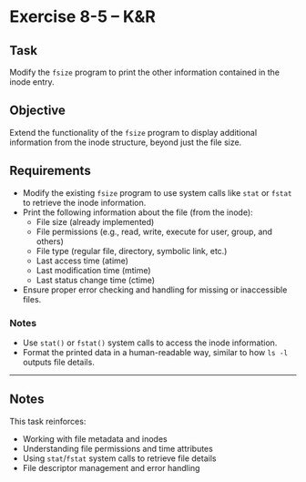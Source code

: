 
# Exercise 8-5 – K&R

## Task

Modify the `fsize` program to print the other information contained in the inode entry.

## Objective

Extend the functionality of the `fsize` program to display additional information from the inode structure, beyond just the file size.

## Requirements

- Modify the existing `fsize` program to use system calls like `stat` or `fstat` to retrieve the inode information.
- Print the following information about the file (from the inode):
  - File size (already implemented)
  - File permissions (e.g., read, write, execute for user, group, and others)
  - File type (regular file, directory, symbolic link, etc.)
  - Last access time (atime)
  - Last modification time (mtime)
  - Last status change time (ctime)
- Ensure proper error checking and handling for missing or inaccessible files.
  
### Notes

- Use `stat()` or `fstat()` system calls to access the inode information.
- Format the printed data in a human-readable way, similar to how `ls -l` outputs file details.

---

## Notes

This task reinforces:
- Working with file metadata and inodes
- Understanding file permissions and time attributes
- Using `stat`/`fstat` system calls to retrieve file details
- File descriptor management and error handling

